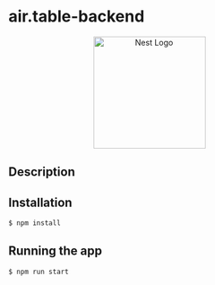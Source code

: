 # air.table-backend
<p align="center">
  <a href="http://nestjs.com/" target="blank"><img src="https://nestjs.com/img/logo-small.svg" width="200" alt="Nest Logo" /></a>
</p>


## Description



## Installation

```bash
$ npm install
```

## Running the app

```bash
$ npm run start
